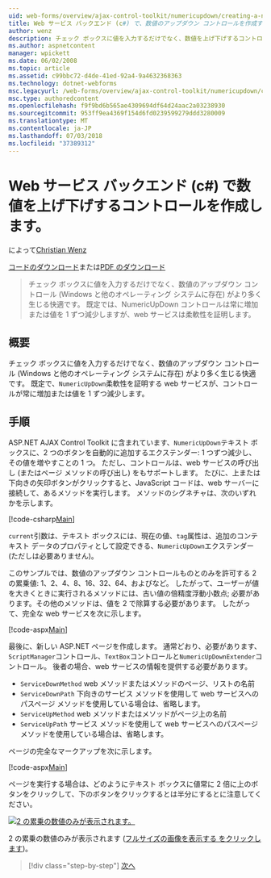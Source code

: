 ```yaml
---
uid: web-forms/overview/ajax-control-toolkit/numericupdown/creating-a-numeric-up-down-control-with-a-web-service-backend-cs
title: Web サービス バックエンド (c#) で、数値のアップダウン コントロールを作成する |Microsoft Docs
author: wenz
description: チェック ボックスに値を入力するだけでなく、数値を上げ下げするコントロール (Windows と他のオペレーティング システムに存在) はより多くの c を生じる可能性があります.
ms.author: aspnetcontent
manager: wpickett
ms.date: 06/02/2008
ms.topic: article
ms.assetid: c99bbc72-d4de-41ed-92a4-9a4632368363
ms.technology: dotnet-webforms
msc.legacyurl: /web-forms/overview/ajax-control-toolkit/numericupdown/creating-a-numeric-up-down-control-with-a-web-service-backend-cs
msc.type: authoredcontent
ms.openlocfilehash: f9f9bd6b565ae4309694df64d24aac2a03238930
ms.sourcegitcommit: 953ff9ea4369f154d6fd0239599279ddd3280009
ms.translationtype: MT
ms.contentlocale: ja-JP
ms.lasthandoff: 07/03/2018
ms.locfileid: "37389312"
---
```

<a name="creating-a-numeric-updown-control-with-a-web-service-backend-c"></a>Web サービス バックエンド (c#) で数値を上げ下げするコントロールを作成します。
====================
によって[Christian Wenz](https://github.com/wenz)

[コードのダウンロード](http://download.microsoft.com/download/9/3/f/93f8daea-bebd-4821-833b-95205389c7d0/numericupdown1.cs.zip)または[PDF のダウンロード](http://download.microsoft.com/download/2/d/c/2dc10e34-6983-41d4-9c08-f78f5387d32b/numericupdown1CS.pdf)

> チェック ボックスに値を入力するだけでなく、数値のアップダウン コントロール (Windows と他のオペレーティング システムに存在) がより多く生じる快適です。 既定では、NumericUpDown コントロールは常に増加または値を 1 ずつ減少しますが、web サービスは柔軟性を証明します。


## <a name="overview"></a>概要

チェック ボックスに値を入力するだけでなく、数値のアップダウン コントロール (Windows と他のオペレーティング システムに存在) がより多く生じる快適です。 既定で、`NumericUpDown`柔軟性を証明する web サービスが、コントロールが常に増加または値を 1 ずつ減少します。

## <a name="steps"></a>手順

ASP.NET AJAX Control Toolkit に含まれています、`NumericUpDown`テキスト ボックスに、2 つのボタンを自動的に追加するエクステンダー: 1 つずつ減少し、その値を増やすことの 1 つ。 ただし、コントロールは、web サービスの呼び出し (またはページ メソッドの呼び出し) をもサポートします。 たびに、上または下向きの矢印ボタンがクリックすると、JavaScript コードは、web サーバーに接続して、あるメソッドを実行します。 メソッドのシグネチャは、次のいずれかを示します。

[!code-csharp[Main](creating-a-numeric-up-down-control-with-a-web-service-backend-cs/samples/sample1.cs)]

`current`引数は、テキスト ボックスには、現在の値、`tag`属性は、追加のコンテキスト データのプロパティとして設定できる、`NumericUpDown`エクステンダー (ただしは必要ありません)。

このサンプルでは、数値のアップダウン コントロールものとのみを許可する 2 の累乗値: 1、2、4、8、16、32、64、およびなど。 したがって、ユーザーが値を大きくときに実行されるメソッドには、古い値の倍精度浮動小数点; 必要があります。その他のメソッドは、値を 2 で除算する必要があります。 したがって、完全な web サービスを次に示します。

[!code-aspx[Main](creating-a-numeric-up-down-control-with-a-web-service-backend-cs/samples/sample2.aspx)]

最後に、新しい ASP.NET ページを作成します。 通常どおり、必要があります、`ScriptManager`コントロール、`TextBox`コントロールと`NumericUpDownExtender`コントロール。 後者の場合、web サービスの情報を提供する必要があります。

- `ServiceDownMethod` web メソッドまたはメソッドのページ、リストの名前
- `ServiceDownPath` 下向きのサービス メソッドを使用して web サービスへのパスページ メソッドを使用している場合は、省略します。
- `ServiceUpMethod` web メソッドまたはメソッドがページ上の名前
- `ServiceUpPath` サービス メソッドを使用して web サービスへのパスページ メソッドを使用している場合は、省略します。

ページの完全なマークアップを次に示します。

[!code-aspx[Main](creating-a-numeric-up-down-control-with-a-web-service-backend-cs/samples/sample3.aspx)]

ページを実行する場合は、どのようにテキスト ボックスに値常に 2 倍に上のボタンをクリックして、下のボタンをクリックするとは半分にするとに注意してください。


[![2 の累乗の数値のみが表示されます。](creating-a-numeric-up-down-control-with-a-web-service-backend-cs/_static/image2.png)](creating-a-numeric-up-down-control-with-a-web-service-backend-cs/_static/image1.png)

2 の累乗の数値のみが表示されます ([フルサイズの画像を表示する をクリックします](creating-a-numeric-up-down-control-with-a-web-service-backend-cs/_static/image3.png))。

> [!div class="step-by-step"]
> [次へ](creating-a-numeric-up-down-control-with-a-web-service-backend-vb.md)
